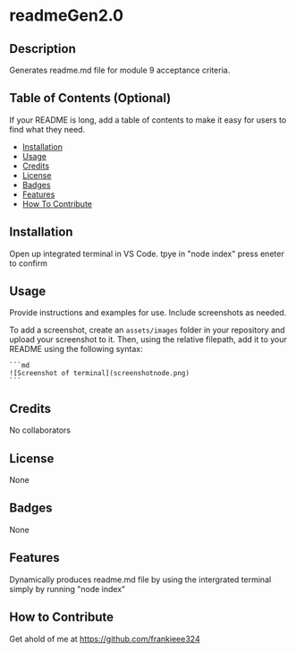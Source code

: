 # readmeGen2.0

## Description

Generates readme.md file for module 9 acceptance criteria. 

## Table of Contents (Optional)

If your README is long, add a table of contents to make it easy for users to find what they need.

- [Installation](#installation)
- [Usage](#usage)
- [Credits](#credits)
- [License](#license)
- [Badges](#badges)
- [Features](#features)
- [How To Contribute](#How_To_Contribute)


## Installation

Open up integrated terminal in VS Code. 
tpye in "node index"
press eneter to confirm

## Usage

Provide instructions and examples for use. Include screenshots as needed.

To add a screenshot, create an `assets/images` folder in your repository and upload your screenshot to it. Then, using the relative filepath, add it to your README using the following syntax:

    ```md
    ![Screenshot of terminal](screenshotnode.png)
    ```

## Credits

No collaborators

## License

None

## Badges

None

## Features

Dynamically produces readme.md file by using the intergrated terminal simply by running "node index"

## How to Contribute

Get ahold of me at https://github.com/frankieee324